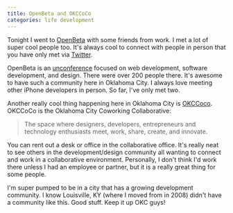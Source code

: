 ```yaml
---
title: OpenBeta and OKCCoCo
categories: life development
---
```


Tonight I went to [OpenBeta](http://openbeta.extendedbeta.com) with some friends from work. I met a lot of super cool people too. It's always cool to connect with people in person that you have only met via [Twitter](http://twitter.com/soffes).

OpenBeta is an [unconference](http://en.wikipedia.org/wiki/Unconference) focused on web development, software development, and design. There were over 200 people there. It's awesome to have such a community here in Oklahoma City. I always love meeting other iPhone developers in person. So far, I've only met two.

Another really cool thing happening here in Oklahoma City is [OKCCoco](http://okccoco.com/). OKCCoCo is the Oklahoma City Coworking Collaborative:

> The space where designers, developers, entrepreneurs and technology enthusiasts meet, work, share, create, and innovate.

You can rent out a desk or office in the collaborative office. It's really neat to see others in the development/design community all wanting to connect and work in a collaborative environment. Personally, I don't think I'd work there unless I had an employee or partner, but it is a really great thing for some people.

I'm super pumped to be in a city that has a growing development community. I know Louisville, KY (where I moved from in 2008) didn't have a community like this. Good stuff. Keep it up OKC guys!
